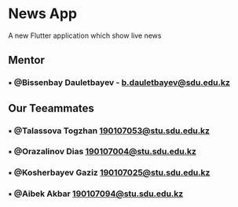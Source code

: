 # News App

A new Flutter application which show live news
 
## Mentor
### ▪ @Bissenbay Dauletbayev - b.dauletbayev@sdu.edu.kz
 
## Our Teeammates
### ▪ @Talassova Togzhan 190107053@stu.sdu.edu.kz
### ▪ @Orazalinov Dias 190107004@stu.sdu.edu.kz
### ▪ @Kosherbayev Gaziz 190107025@stu.sdu.edu.kz
### ▪ @Aibek Akbar 190107094@stu.sdu.edu.kz



